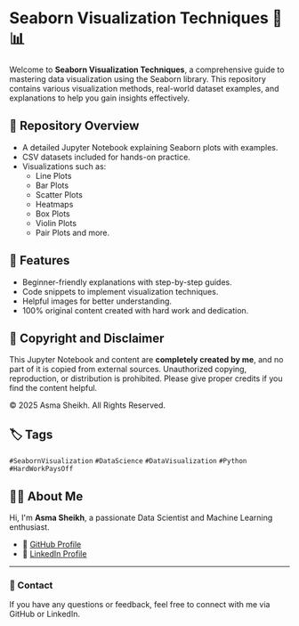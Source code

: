 # Seaborn Visualization Techniques 🎨📊

Welcome to **Seaborn Visualization Techniques**, a comprehensive guide to mastering data visualization using the Seaborn library. This repository contains various visualization methods, real-world dataset examples, and explanations to help you gain insights effectively.

## 📂 Repository Overview
- A detailed Jupyter Notebook explaining Seaborn plots with examples.
- CSV datasets included for hands-on practice.
- Visualizations such as:
  - Line Plots
  - Bar Plots
  - Scatter Plots
  - Heatmaps
  - Box Plots
  - Violin Plots
  - Pair Plots and more.

## 🚀 Features
- Beginner-friendly explanations with step-by-step guides.
- Code snippets to implement visualization techniques.
- Helpful images for better understanding.
- 100% original content created with hard work and dedication.

## 📜 Copyright and Disclaimer
This Jupyter Notebook and content are **completely created by me**, and no part of it is copied from external sources. Unauthorized copying, reproduction, or distribution is prohibited. Please give proper credits if you find the content helpful.

© 2025 Asma Sheikh. All Rights Reserved.

## 🏷 Tags
`#SeabornVisualization` `#DataScience` `#DataVisualization` `#Python` `#HardWorkPaysOff`

## 👩‍💻 About Me
Hi, I'm **Asma Sheikh**, a passionate Data Scientist and Machine Learning enthusiast.  
- 💼 [GitHub Profile](https://github.com/AsmaSheikh438)  
- 🔗 [LinkedIn Profile](https://www.linkedin.com/in/asma-sheikh-43bbab328/)  

---

### 📧 Contact
If you have any questions or feedback, feel free to connect with me via GitHub or LinkedIn.



